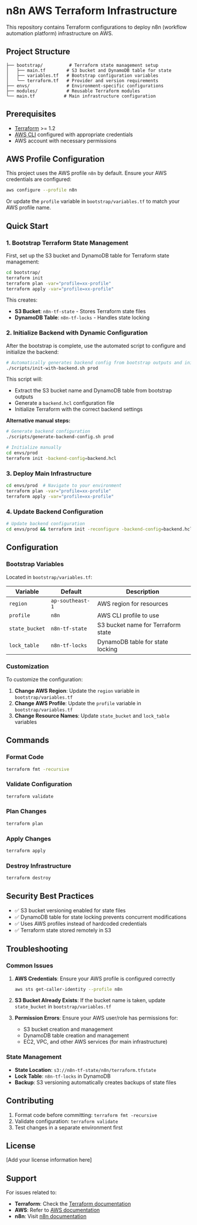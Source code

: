 # n8n AWS Terraform Infrastructure

This repository contains Terraform configurations to deploy n8n (workflow automation platform) infrastructure on AWS.

## Project Structure

```
├── bootstrap/          # Terraform state management setup
│   ├── main.tf        # S3 bucket and DynamoDB table for state
│   ├── variables.tf   # Bootstrap configuration variables
│   └── terraform.tf   # Provider and version requirements
├── envs/              # Environment-specific configurations
├── modules/           # Reusable Terraform modules
└── main.tf           # Main infrastructure configuration
```

## Prerequisites

- [Terraform](https://www.terraform.io/downloads.html) >= 1.2
- [AWS CLI](https://aws.amazon.com/cli/) configured with appropriate credentials
- AWS account with necessary permissions

## AWS Profile Configuration

This project uses the AWS profile `n8n` by default. Ensure your AWS credentials are configured:

```bash
aws configure --profile n8n
```

Or update the `profile` variable in `bootstrap/variables.tf` to match your AWS profile name.

## Quick Start

### 1. Bootstrap Terraform State Management

First, set up the S3 bucket and DynamoDB table for Terraform state management:

```bash
cd bootstrap/
terraform init
terraform plan -var="profile=xx-profile"
terraform apply -var="profile=xx-profile"
```

This creates:
- **S3 Bucket**: `n8n-tf-state` - Stores Terraform state files
- **DynamoDB Table**: `n8n-tf-locks` - Handles state locking

### 2. Initialize Backend with Dynamic Configuration

After the bootstrap is complete, use the automated script to configure and initialize the backend:

```bash
# Automatically generates backend config from bootstrap outputs and initializes Terraform
./scripts/init-with-backend.sh prod
```

This script will:
- Extract the S3 bucket name and DynamoDB table from bootstrap outputs
- Generate a `backend.hcl` configuration file
- Initialize Terraform with the correct backend settings

**Alternative manual steps:**
```bash
# Generate backend configuration
./scripts/generate-backend-config.sh prod

# Initialize manually
cd envs/prod
terraform init -backend-config=backend.hcl
```

### 3. Deploy Main Infrastructure

```bash
cd envs/prod  # Navigate to your environment
terraform plan -var="profile=xx-profile"
terraform apply -var="profile=xx-profile"
```

### 4. Update Backend Configuration

```bash
# Update backend configuration
cd envs/prod && terraform init -reconfigure -backend-config=backend.hcl
```

## Configuration

### Bootstrap Variables

Located in `bootstrap/variables.tf`:

| Variable | Default | Description |
|----------|---------|-------------|
| `region` | `ap-southeast-1` | AWS region for resources |
| `profile` | `n8n` | AWS CLI profile to use |
| `state_bucket` | `n8n-tf-state` | S3 bucket name for Terraform state |
| `lock_table` | `n8n-tf-locks` | DynamoDB table for state locking |

### Customization

To customize the configuration:

1. **Change AWS Region**: Update the `region` variable in `bootstrap/variables.tf`
2. **Change AWS Profile**: Update the `profile` variable in `bootstrap/variables.tf`
3. **Change Resource Names**: Update `state_bucket` and `lock_table` variables

## Commands

### Format Code
```bash
terraform fmt -recursive
```

### Validate Configuration
```bash
terraform validate
```

### Plan Changes
```bash
terraform plan
```

### Apply Changes
```bash
terraform apply
```

### Destroy Infrastructure
```bash
terraform destroy
```

## Security Best Practices

- ✅ S3 bucket versioning enabled for state files
- ✅ DynamoDB table for state locking prevents concurrent modifications
- ✅ Uses AWS profiles instead of hardcoded credentials
- ✅ Terraform state stored remotely in S3

## Troubleshooting

### Common Issues

1. **AWS Credentials**: Ensure your AWS profile is configured correctly
   ```bash
   aws sts get-caller-identity --profile n8n
   ```

2. **S3 Bucket Already Exists**: If the bucket name is taken, update `state_bucket` in `bootstrap/variables.tf`

3. **Permission Errors**: Ensure your AWS user/role has permissions for:
   - S3 bucket creation and management
   - DynamoDB table creation and management
   - EC2, VPC, and other AWS services (for main infrastructure)

### State Management

- **State Location**: `s3://n8n-tf-state/n8n/terraform.tfstate`
- **Lock Table**: `n8n-tf-locks` in DynamoDB
- **Backup**: S3 versioning automatically creates backups of state files

## Contributing

1. Format code before committing: `terraform fmt -recursive`
2. Validate configuration: `terraform validate`
3. Test changes in a separate environment first

## License

[Add your license information here]

## Support

For issues related to:
- **Terraform**: Check the [Terraform documentation](https://www.terraform.io/docs)
- **AWS**: Refer to [AWS documentation](https://docs.aws.amazon.com/)
- **n8n**: Visit [n8n documentation](https://docs.n8n.io/)
